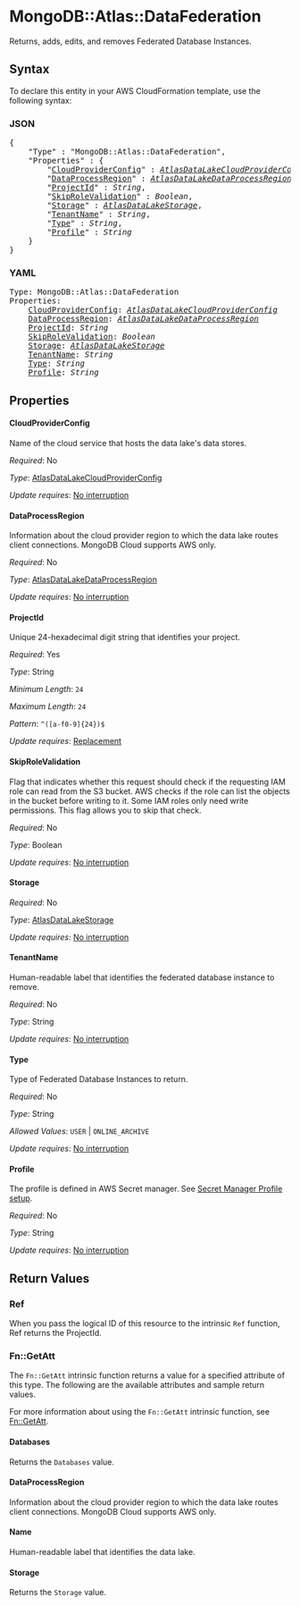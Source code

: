 # MongoDB::Atlas::DataFederation

Returns, adds, edits, and removes Federated Database Instances.

## Syntax

To declare this entity in your AWS CloudFormation template, use the following syntax:

### JSON

<pre>
{
    "Type" : "MongoDB::Atlas::DataFederation",
    "Properties" : {
        "<a href="#cloudproviderconfig" title="CloudProviderConfig">CloudProviderConfig</a>" : <i><a href="atlasdatalakecloudproviderconfig.md">AtlasDataLakeCloudProviderConfig</a></i>,
        "<a href="#dataprocessregion" title="DataProcessRegion">DataProcessRegion</a>" : <i><a href="atlasdatalakedataprocessregion.md">AtlasDataLakeDataProcessRegion</a></i>,
        "<a href="#projectid" title="ProjectId">ProjectId</a>" : <i>String</i>,
        "<a href="#skiprolevalidation" title="SkipRoleValidation">SkipRoleValidation</a>" : <i>Boolean</i>,
        "<a href="#storage" title="Storage">Storage</a>" : <i><a href="atlasdatalakestorage.md">AtlasDataLakeStorage</a></i>,
        "<a href="#tenantname" title="TenantName">TenantName</a>" : <i>String</i>,
        "<a href="#type" title="Type">Type</a>" : <i>String</i>,
        "<a href="#profile" title="Profile">Profile</a>" : <i>String</i>
    }
}
</pre>

### YAML

<pre>
Type: MongoDB::Atlas::DataFederation
Properties:
    <a href="#cloudproviderconfig" title="CloudProviderConfig">CloudProviderConfig</a>: <i><a href="atlasdatalakecloudproviderconfig.md">AtlasDataLakeCloudProviderConfig</a></i>
    <a href="#dataprocessregion" title="DataProcessRegion">DataProcessRegion</a>: <i><a href="atlasdatalakedataprocessregion.md">AtlasDataLakeDataProcessRegion</a></i>
    <a href="#projectid" title="ProjectId">ProjectId</a>: <i>String</i>
    <a href="#skiprolevalidation" title="SkipRoleValidation">SkipRoleValidation</a>: <i>Boolean</i>
    <a href="#storage" title="Storage">Storage</a>: <i><a href="atlasdatalakestorage.md">AtlasDataLakeStorage</a></i>
    <a href="#tenantname" title="TenantName">TenantName</a>: <i>String</i>
    <a href="#type" title="Type">Type</a>: <i>String</i>
    <a href="#profile" title="Profile">Profile</a>: <i>String</i>
</pre>

## Properties

#### CloudProviderConfig

Name of the cloud service that hosts the data lake's data stores.

_Required_: No

_Type_: <a href="atlasdatalakecloudproviderconfig.md">AtlasDataLakeCloudProviderConfig</a>

_Update requires_: [No interruption](https://docs.aws.amazon.com/AWSCloudFormation/latest/UserGuide/using-cfn-updating-stacks-update-behaviors.html#update-no-interrupt)

#### DataProcessRegion

Information about the cloud provider region to which the data lake routes client connections. MongoDB Cloud supports AWS only.

_Required_: No

_Type_: <a href="atlasdatalakedataprocessregion.md">AtlasDataLakeDataProcessRegion</a>

_Update requires_: [No interruption](https://docs.aws.amazon.com/AWSCloudFormation/latest/UserGuide/using-cfn-updating-stacks-update-behaviors.html#update-no-interrupt)

#### ProjectId

Unique 24-hexadecimal digit string that identifies your project.

_Required_: Yes

_Type_: String

_Minimum Length_: <code>24</code>

_Maximum Length_: <code>24</code>

_Pattern_: <code>^([a-f0-9]{24})$</code>

_Update requires_: [Replacement](https://docs.aws.amazon.com/AWSCloudFormation/latest/UserGuide/using-cfn-updating-stacks-update-behaviors.html#update-replacement)

#### SkipRoleValidation

Flag that indicates whether this request should check if the requesting IAM role can read from the S3 bucket. AWS checks if the role can list the objects in the bucket before writing to it. Some IAM roles only need write permissions. This flag allows you to skip that check.

_Required_: No

_Type_: Boolean

_Update requires_: [No interruption](https://docs.aws.amazon.com/AWSCloudFormation/latest/UserGuide/using-cfn-updating-stacks-update-behaviors.html#update-no-interrupt)

#### Storage

_Required_: No

_Type_: <a href="atlasdatalakestorage.md">AtlasDataLakeStorage</a>

_Update requires_: [No interruption](https://docs.aws.amazon.com/AWSCloudFormation/latest/UserGuide/using-cfn-updating-stacks-update-behaviors.html#update-no-interrupt)

#### TenantName

Human-readable label that identifies the federated database instance to remove.

_Required_: No

_Type_: String

_Update requires_: [No interruption](https://docs.aws.amazon.com/AWSCloudFormation/latest/UserGuide/using-cfn-updating-stacks-update-behaviors.html#update-no-interrupt)

#### Type

Type of Federated Database Instances to return.

_Required_: No

_Type_: String

_Allowed Values_: <code>USER</code> | <code>ONLINE_ARCHIVE</code>

_Update requires_: [No interruption](https://docs.aws.amazon.com/AWSCloudFormation/latest/UserGuide/using-cfn-updating-stacks-update-behaviors.html#update-no-interrupt)

#### Profile

The profile is defined in AWS Secret manager. See [Secret Manager Profile setup](../../../examples/profile-secret.yaml).

_Required_: No

_Type_: String

_Update requires_: [No interruption](https://docs.aws.amazon.com/AWSCloudFormation/latest/UserGuide/using-cfn-updating-stacks-update-behaviors.html#update-no-interrupt)

## Return Values

### Ref

When you pass the logical ID of this resource to the intrinsic `Ref` function, Ref returns the ProjectId.

### Fn::GetAtt

The `Fn::GetAtt` intrinsic function returns a value for a specified attribute of this type. The following are the available attributes and sample return values.

For more information about using the `Fn::GetAtt` intrinsic function, see [Fn::GetAtt](https://docs.aws.amazon.com/AWSCloudFormation/latest/UserGuide/intrinsic-function-reference-getatt.html).

#### Databases

Returns the <code>Databases</code> value.

#### DataProcessRegion

Information about the cloud provider region to which the data lake routes client connections. MongoDB Cloud supports AWS only.

#### Name

Human-readable label that identifies the data lake.

#### Storage

Returns the <code>Storage</code> value.


